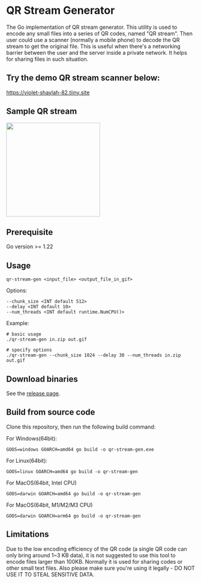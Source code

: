 # QR Stream Generator
The Go implementation of QR stream generator. This utility is used to encode any small files into a series of QR codes, named "QR stream". Then user could use a scanner (normally a mobile phone) to decode the QR stream to get the original file. This is useful when there's a networking barrier between the user and the server inside a private network. It helps for sharing files in such situation.

## Try the demo QR stream scanner below: 
https://violet-shaylah-82.tiiny.site

## Sample QR stream
<img src="https://violet-shaylah-82.tiiny.site/demo-qr-stream.gif" width="250" height="250">

## Prerequisite
Go version >= 1.22

## Usage
```
qr-stream-gen <input_file> <output_file_in_gif>
```

Options: 
```
--chunk_size <INT default 512>
--delay <INT default 10>
--num_threads <INT default runtime.NumCPU()>
```

Example:
```
# basic usage
./qr-stream-gen in.zip out.gif

# specify options
./qr-stream-gen --chunk_size 1024 --delay 30 --num_threads in.zip out.gif
```

## Download binaries
See the [release page](https://github.com/vence722/qr-stream-generator-go/releases/latest).

## Build from source code
Clone this repository, then run the following build command:

For Windows(64bit): 
```
GOOS=windows GOARCH=amd64 go build -o qr-stream-gen.exe
```

For Linux(64bit):
```
GOOS=linux GOARCH=amd64 go build -o qr-stream-gen
```

For MacOS(64bit, Intel CPU)
```
GOOS=darwin GOARCH=amd64 go build -o qr-stream-gen
```

For MacOS(64bit, M1/M2/M3 CPU)
```
GOOS=darwin GOARCH=arm64 go build -o qr-stream-gen
```

## Limitations
Due to the low encoding efficiency of the QR code (a single QR code can only bring around 1~3 KB data), it is not suggested to use this tool to encode files larger than 100KB. Normally it is used for sharing codes or other small text files. Also please make sure you're using it legally - DO NOT USE IT TO STEAL SENSITIVE DATA.